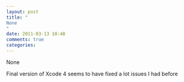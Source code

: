 ```yaml
---
layout: post
title: "
None
"
date: 2011-03-13 10:48
comments: true
categories: 
---
```


None


Final version of Xcode 4 seems to have fixed a lot issues I had before

